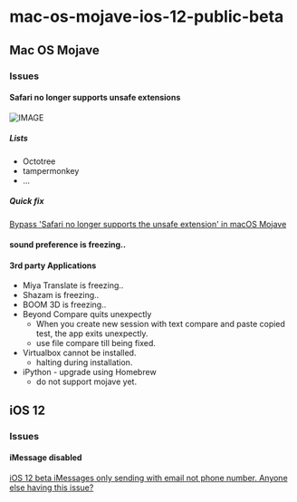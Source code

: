 # mac-os-mojave-ios-12-public-beta

## Mac OS Mojave

### Issues

#### Safari no longer supports unsafe extensions

![IMAGE](https://cl.ly/seZk/Image%202018-07-02%20at%201.29.34%20PM.png)

##### Lists

* Octotree
* tampermonkey
* ...

##### Quick fix

[Bypass 'Safari no longer supports the unsafe extension' in macOS Mojave](https://georgegarside.com/blog/macos/install-any-safari-extension-macos-mojave/)

#### sound preference is freezing..

#### 3rd party Applications

* Miya Translate is freezing..
* Shazam is freezing..
* BOOM 3D is freezing..
* Beyond Compare quits unexpectly
    * When you create new session with text compare and paste copied test, the app exits unexpectly.
    * use file compare till being fixed.
* Virtualbox cannot be installed.
    * halting during installation.
* iPython - upgrade using Homebrew
    * do not support mojave yet.

## iOS 12

### Issues

#### iMessage disabled

[iOS 12 beta iMessages only sending with email not phone number. Anyone else having this issue?](https://forums.imore.com/ask-question/404221-ios-12-beta-imessages-only-sending-email-not-phone-number-anyone-else-having-issue.html)
